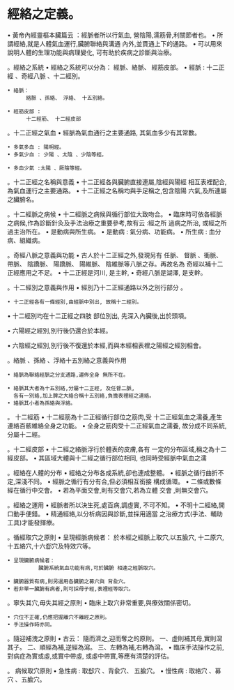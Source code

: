 # 經絡之定義。
• 黃帝內經靈樞本臟篇云 ：經脈者所以行氣血, 營陰陽,濡筋骨,利關節者也。 
• 所謂經絡,就是人體氣血運行,臟腑聯絡與溝通 內外,並貫通上下的通路。 
• 可以用來說明人體的生理功能與病理變化, 可有助於疾病之診斷與治療。

。經絡之系統
    • 經絡之系統可以分為：
          經脈、絡脈、 經筋皮部。 
    • 經脈 :
          十二正經 、奇經八脈 、十二經別。 
        
    • 絡脈：
          絡脈 、孫絡、 浮絡、 十五別絡。
    
    • 經筋皮部 :
          十二經筋、 十二經皮部

。十二正經之氣血 
    • 經脈為氣血通行之主要通路, 其氣血多少有其常數。 
  
    • 多氣多血 : 陽明經。 
    • 多氣少血 : 少陽 、太陰 、少陰等經。 
  
    • 多血少氣 :太陽 、厥陰等經。

。十二正經之名稱與意義
• 十二正經各與臟腑直接連屬,陰經與陽經 相互表裡配合,為氣血運行之主要通路。 
• 十二正經之名稱均與手足稱之,包含陰陽 六氣,及所連屬之臟腑名。

。十二經脈之病候
• 十二經脈之病候與循行部位大致吻合。 
• 臨床時可依各經脈之病候,作為診斷針灸及手法治療之重要參考,故有云 :經之所 過病之所治,
  或經之所過主治所在。 
• 是動病與所生病。 
   • 是動病 : 氣分病、功能病。 
   • 所生病 : 血分病、組織病。

。奇經八脈之意義與功能
• 古人於十二正經之外,發現另有
     任脈、 督脈 、衝脈、 帶脈、 
     陰蹻脈、 陽蹻脈、 陽維脈、 陰維脈等八脈之存。再故名為 奇經以補十二正經應用之不足。
• 十二正經是河川, 是主幹,
• 奇經八脈是湖澤, 是支幹。 

。十二經別之意義與作用
    • 經別乃十二正經通路以外之別行部分 。 
   
    • 十二正經各有一條經別,由經脈中別出, 故稱十二經別。 
  
• 十二經別均在十二正經之四肢
  部位別出, 先深入內臟後,出於頭項。 
   
• 六陽經之經別,別行後仍還合於本經。
   
• 六陰經之經別,別行後不復還於本經,而與本經相表裡之陽經之經別相會。
  
  

。絡脈 、孫絡 、浮絡十五別絡之意義與作用
   
    • 絡脈為聯絡經脈之分支通路,遍佈全身 無所不在。 
  
    • 絡脈其大者為十五別絡,分屬十二正經, 及任督二脈,
      各有一別絡,加上脾之大絡合稱十五別絡,負擔表裡經之連絡。
    • 絡脈其小者為孫絡與浮絡。
   


。 十二經筋 
    • 十二經筋為十二正經循行部位之筋肉,受 十二正經氣血之濡養,產生連絡百骸維絡全身之功能。
    • 全身之筋肉受十二正經氣血之濡養, 故分成不同系統,分屬十二經。
  
   
。十二經皮部 
    • 十二經之絡脈浮行於體表的皮膚,各有 一定的分布區域,稱之為十二經皮部。 
    • 其區域大體與十二經之循行部位相同, 也同時受經脈中氣血之濡
 
。經絡在人體的分布
    • 經絡之分布各成系統,卻也連成整體。
    • 經脈之循行曲折不定,深淺不同。 
    • 經脈之循行有分有合,但必須相互銜接 構成循環。
    • 二條或數條經在循行中交會。
    • 若為平面交會,則有交會穴,若為立體 交會 ,則無交會穴。
  

。經絡之運用
    • 經脈者所以決生死,處百病,調虛實, 不可不知。
    • 不明十二經絡,開口動手便錯。
    • 精通經絡,以分析病因與診斷,並採用適當 之治療方式(手法、輔助工具)才能發揮療。
   
   
。循經取穴之原則 
    • 呈現經脈病候者：
              於本經之經脈上取穴,以五腧穴, 十二原穴,十五絡穴,十六郄穴及特效穴等。
  
    • 呈現臟腑病候者：
              臟腑系統氣血功能有病,可於臟腑 相連之經脈取穴。

    • 臟腑器質有病,則另選用各臟腑之募穴與 背兪穴。 
    • 若非單一臟腑有病者,則可採母子經,表裡經等取穴。
  

。寧失其穴,毋失其經之原則
    • 臨床上取穴非常重要,與療效關係密切。
    
    • 穴位不正確,仍應把握離穴不離經之原則。
    • 手法操作時亦同。

。隨迎補洩之原則 
    • 古云：
      隨而濟之,迎而奪之的原則。 
          一、虛則補其母,實則瀉其子。 
          二、順經為補,逆經為瀉。 
          三、左轉為補,右轉為瀉。 
    • 臨床手法操作之前,對病症為實或虛,或實中帶虛, 或虛中帶實,等應有清楚的評估。
  
  
。 病候取穴原則 
    • 急性病 :
          取郄穴 、背兪穴、 五腧穴。 
    • 慢性病 :
          取絡穴 、募穴 、五腧穴。








